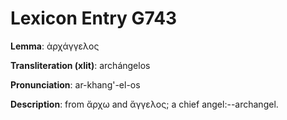 # Lexicon Entry G743

**Lemma**: ἀρχάγγελος

**Transliteration (xlit)**: archángelos

**Pronunciation**: ar-khang'-el-os

**Description**:
from ἄρχω and ἄγγελος; a chief angel:--archangel.
